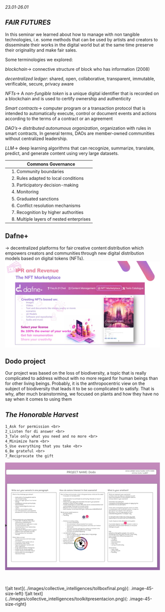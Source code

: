 *23.01-26.01*

## *FAIR FUTURES*

In this seminar we learned about how to manage with non tangible technologies, i.e. some methods that can be used by artists and creators to disseminate their works in the digital world but at the same time preserve their originality and make fair sales.

Some terminologies we explored:

*blockchain*→ connective structure of block who has information (2008) 

*decentralized ledger*: shared, open, collaborative, transparent, immutable, verificable, secure, privacy aware

*NFTs*→ A *non-fungible token* is a unique digital identifier that is recorded on a blockchain and is used to certify ownership and authenticity

*Smart contracts*→ computer program or a transaction protocol that is intended to automatically execute, control or document events and actions according to the terms of a contract or an agreement

*DAO’s*→ *distributed autonumous organization*, organization with rules in smart contracts, In general terms, DAOs are member-owned communities without centralized leadership.

*LLM*→ deep learning algorithms that can recognize, summarize, translate, predict, and generate content using very large datasets.


|  | Commons Governance |
| --- | --- |
|  | 1. Community boundaries |
|  | 2. Rules adapted to local conditions |
|  | 3. Participatory decision-making |
|  | 4. Monitoring |
|  | 5. Graduated sanctions |
|  | 6. Conflict resolution mechanisms |
|  | 7. Recognition by higher authorities |
|  | 8. Multiple layers of nested enterprises |

## Dafne+
→ decentralized platforms for fair creative content distribution which empowers creators and communities through new digital distribution models based on digital tokens (NFTs).  ​
![alt text](<../images/collective_intelligences/Immagine WhatsApp 2024-01-25 ore 15.18.09_7722f367.jpg>)

## Dodo project

Our project was based on the loss of biodiversity, a topic that is really complicated to address without with no more regard for human beings than for other living beings. Probably, it is the anthropocentric view on the subject of biodiversity that leads it to be so complicated to satisfy. That is why, after much brainstorming, we focused on plants and how they have no say when it comes to using them
## *The Honorable Harvest*
    1_Ask for permission <br> 
    2_Listen for di answer <br>
    3_Tale only what you need and no more <br>
    4_Minimize harm <br>
    5_Use everything that you take <br>
    6_Be grateful <br>
    7_Reciprocate the gift

![alt text](../images/collective_intelligences/CI01.png)

<br>
<br>
![alt text](../images/collective_intelligences/tollboxfinal.png){: .image-45-size-left}
![alt text](../images/collective_intelligences/toolkitpresentacion.png){: .image-45-size-right}





